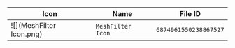 | Icon | Name | File ID |
| ---  | ---  | ---     |
| ![](MeshFilter Icon.png) | `MeshFilter Icon` | `6874961550238867527` |
